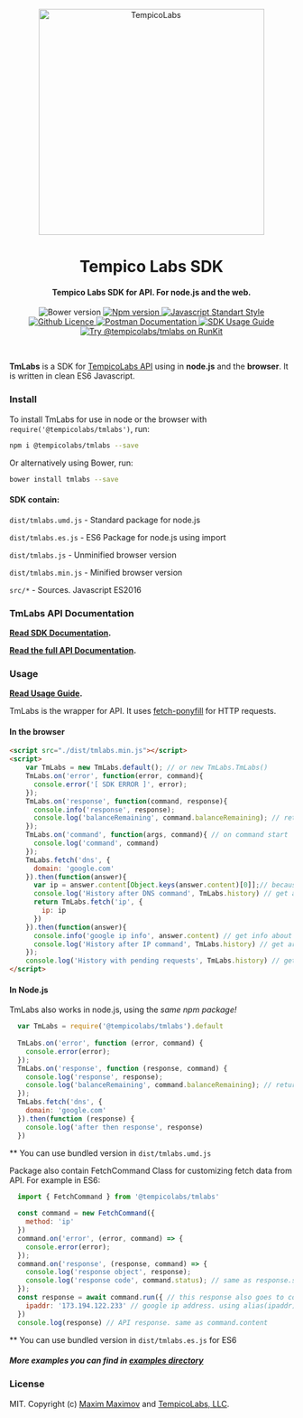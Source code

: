 <div align="center">
  <br>
  <a href="https://tempicolabs.com"><img src="https://www.tempicolabs.com/img/logo_tl_H_black.png" alt="TempicoLabs" width="400"></a>
  <br>
  <h1>Tempico Labs SDK</h1>
</div>

<div align="center"><h4>Tempico Labs SDK for API. For node.js and the web.</h4></div>

<p align="center">
  <img src="https://img.shields.io/bower/v/tmlabs.svg" alt="Bower version">
  <a href="https://www.npmjs.com/package/@tempicolabs/tmlabs">
    <img src="https://img.shields.io/npm/v/@tempicolabs/tmlabs.svg" alt="Npm version">
  </a>
  <a href="https://standardjs.com">
    <img src="https://img.shields.io/badge/code/style-standard-brightgreen.svg" alt="Javascript Standart Style">
  </a>
  <a href="https://github.com/TempicoLabs/tmlabs/blob/master/LICENSE">
    <img src="https://img.shields.io/github/license/TempicoLabs/tmlabs.svg" alt="Github Licence">
  </a>
  <a href="https://docs.tempicolabs.com/">
    <img src="https://img.shields.io/badge/docs-postman-orange.svg" alt="Postman Documentation">
  </a>
  <a href="https://runkit.com/4matic/get-started-with-tmlabs">
    <img src="https://img.shields.io/badge/guide-%40runkit-brightgreen.svg" alt="SDK Usage Guide">
  </a>
  <a href="https://npm.runkit.com/@tempicolabs/tmlabs">
      <img src="https://badge.runkitcdn.com/@tempicolabs/tmlabs.svg" alt="Try @tempicolabs/tmlabs on RunKit"/>
  </a>
</p>
<br>

**TmLabs** is a SDK for [TempicoLabs API](https://www.tempicolabs.com/index.t3m#api-description) using in **node.js** and the **browser**.
It is written in clean ES6 Javascript. 

### Install

To install TmLabs for use in node or the browser with `require('@tempicolabs/tmlabs')`, run:

```bash
npm i @tempicolabs/tmlabs --save
```

Or alternatively using Bower, run:

```bash
bower install tmlabs --save
```

#### SDK contain:

`dist/tmlabs.umd.js` - Standard package for node.js

`dist/tmlabs.es.js` - ES6 Package for node.js using import

`dist/tmlabs.js` - Unminified browser version

`dist/tmlabs.min.js` - Minified browser version

`src/*` - Sources. Javascript ES2016

### TmLabs API Documentation

**[Read SDK Documentation](docs/api.md).**

**[Read the full API Documentation](https://docs.tempicolabs.com/).**

### Usage

**[Read Usage Guide](https://runkit.com/4matic/get-started-with-tmlabs).**

TmLabs is the wrapper for API. It uses [fetch-ponyfill](https://github.com/qubyte/fetch-ponyfill) for HTTP requests.


#### In the browser

```html
<script src="./dist/tmlabs.min.js"></script>
<script>
    var TmLabs = new TmLabs.default(); // or new TmLabs.TmLabs()
    TmLabs.on('error', function(error, command){
      console.error('[ SDK ERROR ]', error);
    });
    TmLabs.on('response', function(command, response){
      console.info('response', response);
      console.log('balanceRemaining', command.balanceRemaining); // return Remaining Balance
    });
    TmLabs.on('command', function(args, command){ // on command start 
      console.log('command', command)
    });
    TmLabs.fetch('dns', {
      domain: 'google.com'
    }).then(function(answer){
      var ip = answer.content[Object.keys(answer.content)[0]];// because response will be in 'google.com' key
      console.log('History after DNS command', TmLabs.history) // get array of one completed command
      return TmLabs.fetch('ip', {
        ip: ip
      })
    }).then(function(answer){
      console.info('google ip info', answer.content) // get info about google ip address
      console.log('History after IP command', TmLabs.history) // get array of two completed commands
    });
    console.log('History with pending requests', TmLabs.history) // get array of two pending commands
</script>
```

#### In Node.js

TmLabs also works in node.js, using the *same npm package!*

```javascript
  var TmLabs = require('@tempicolabs/tmlabs').default
  
  TmLabs.on('error', function (error, command) {
    console.error(error);
  });
  TmLabs.on('response', function (response, command) {
    console.log('response', response);
    console.log('balanceRemaining', command.balanceRemaining); // return Remaining Balance
  });
  TmLabs.fetch('dns', {
    domain: 'google.com'
  }).then(function (response) {
    console.log('after then response', response)
  })
```
** You can use bundled version in `dist/tmlabs.umd.js`

Package also contain FetchCommand Class for customizing fetch data from API.
For example in ES6:

```javascript
  import { FetchCommand } from '@tempicolabs/tmlabs'
  
  const command = new FetchCommand({
    method: 'ip'
  })
  command.on('error', (error, command) => {
    console.error(error);
  });
  command.on('response', (response, command) => {
    console.log('response object', response);
    console.log('response code', command.status); // same as response.status. return status code, for example 200
  });
  const response = await command.run({ // this response also goes to command.on('response') EventHandler if no error exists
    ipaddr: '173.194.122.233' // google ip address. using alias(ipaddr)
  })
  console.log(response) // API response. same as command.content
```
** You can use bundled version in `dist/tmlabs.es.js` for ES6

##### More examples you can find in [examples directory](examples)

### License

MIT. Copyright (c) [Maxim Maximov](http://4matikku.com) and [TempicoLabs, LLC](https://tempicolabs.com).
